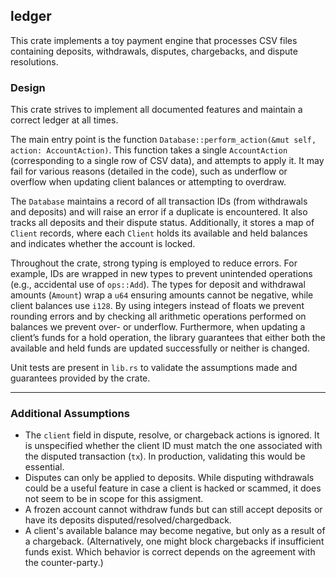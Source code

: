 ## ledger

This crate implements a toy payment engine that processes CSV files containing deposits, withdrawals, disputes, chargebacks, and dispute resolutions.

### Design

This crate strives to implement all documented features and maintain a correct ledger at all times.

The main entry point is the function `Database::perform_action(&mut self, action: AccountAction)`. This function takes a single `AccountAction` (corresponding to a single row of CSV data), and attempts to apply it. It may fail for various reasons (detailed in the code), such as underflow or overflow when updating client balances or attempting to overdraw.

The `Database` maintains a record of all transaction IDs (from withdrawals and deposits) and will raise an error if a duplicate is encountered. It also tracks all deposits and their dispute status. Additionally, it stores a map of `Client` records, where each `Client` holds its available and held balances and indicates whether the account is locked.

Throughout the crate, strong typing is employed to reduce errors. For example, IDs are wrapped in new types to prevent unintended operations (e.g., accidental use of `ops::Add`). The types for deposit and withdrawal amounts (`Amount`) wrap a `u64` ensuring amounts cannot be negative, while client balances use `i128`. By using integers instead of floats we prevent rounding errors and by checking all arithmetic operations performed on balances we prevent over- or underflow. Furthermore, when updating a client’s funds for a hold operation, the library guarantees that either both the available and held funds are updated successfully or neither is changed.

Unit tests are present in `lib.rs` to validate the assumptions made and guarantees provided by the crate.

---

### Additional Assumptions

- The `client` field in dispute, resolve, or chargeback actions is ignored. It is unspecified whether the client ID must match the one associated with the disputed transaction (`tx`). In production, validating this would be essential.
- Disputes can only be applied to deposits. While disputing withdrawals could be a useful feature in case a client is hacked or scammed, it does not seem to be in scope for this assigment.
- A frozen account cannot withdraw funds but can still accept deposits or have its deposits disputed/resolved/chargedback.
- A client's available balance may become negative, but only as a result of a chargeback. (Alternatively, one might block chargebacks if insufficient funds exist. Which behavior is correct depends on the agreement with the counter-party.)
